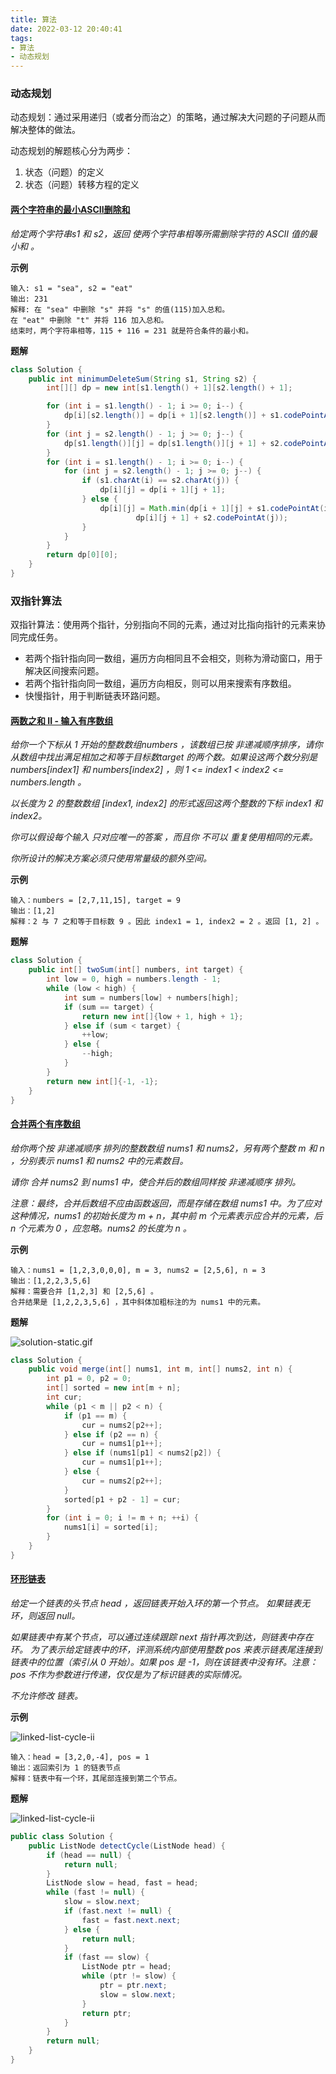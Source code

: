 ```yaml
---
title: 算法
date: 2022-03-12 20:40:41
tags:
- 算法
- 动态规划
---
```


### 动态规划

动态规划：通过采用递归（或者分而治之）的策略，通过解决大问题的子问题从而解决整体的做法。

动态规划的解题核心分为两步：
1. 状态（问题）的定义
2. 状态（问题）转移方程的定义

#### [两个字符串的最小ASCII删除和](https://leetcode-cn.com/problems/minimum-ascii-delete-sum-for-two-strings/) 

_给定两个字符串s1 和 s2，返回 使两个字符串相等所需删除字符的 ASCII 值的最小和 。_ 

**示例** 

```text
输入: s1 = "sea", s2 = "eat"
输出: 231
解释: 在 "sea" 中删除 "s" 并将 "s" 的值(115)加入总和。
在 "eat" 中删除 "t" 并将 116 加入总和。
结束时，两个字符串相等，115 + 116 = 231 就是符合条件的最小和。
```

**题解**

```java
class Solution {
    public int minimumDeleteSum(String s1, String s2) {
        int[][] dp = new int[s1.length() + 1][s2.length() + 1];

        for (int i = s1.length() - 1; i >= 0; i--) {
            dp[i][s2.length()] = dp[i + 1][s2.length()] + s1.codePointAt(i);
        }
        for (int j = s2.length() - 1; j >= 0; j--) {
            dp[s1.length()][j] = dp[s1.length()][j + 1] + s2.codePointAt(j);
        }
        for (int i = s1.length() - 1; i >= 0; i--) {
            for (int j = s2.length() - 1; j >= 0; j--) {
                if (s1.charAt(i) == s2.charAt(j)) {
                    dp[i][j] = dp[i + 1][j + 1];
                } else {
                    dp[i][j] = Math.min(dp[i + 1][j] + s1.codePointAt(i),
                            dp[i][j + 1] + s2.codePointAt(j));
                }
            }
        }
        return dp[0][0];
    }
}
```

### 双指针算法

双指针算法：使用两个指针，分别指向不同的元素，通过对比指向指针的元素来协同完成任务。

- 若两个指针指向同一数组，遍历方向相同且不会相交，则称为滑动窗口，用于解决区间搜索问题。
- 若两个指针指向同一数组，遍历方向相反，则可以用来搜索有序数组。
- 快慢指针，用于判断链表环路问题。

#### [两数之和 II - 输入有序数组](https://leetcode-cn.com/problems/two-sum-ii-input-array-is-sorted/)

_给你一个下标从 1 开始的整数数组numbers ，该数组已按 非递减顺序排序，请你从数组中找出满足相加之和等于目标数target 的两个数。如果设这两个数分别是 numbers[index1\] 和 numbers[index2\] ，则 1 <= index1 < index2 <= numbers.length 。_

_以长度为 2 的整数数组 [index1, index2\] 的形式返回这两个整数的下标 index1 和 index2。_

_你可以假设每个输入 只对应唯一的答案 ，而且你 不可以 重复使用相同的元素。_

_你所设计的解决方案必须只使用常量级的额外空间。_

**示例**

```text
输入：numbers = [2,7,11,15], target = 9
输出：[1,2]
解释：2 与 7 之和等于目标数 9 。因此 index1 = 1, index2 = 2 。返回 [1, 2] 。
```

**题解**

```java
class Solution {
    public int[] twoSum(int[] numbers, int target) {
        int low = 0, high = numbers.length - 1;
        while (low < high) {
            int sum = numbers[low] + numbers[high];
            if (sum == target) {
                return new int[]{low + 1, high + 1};
            } else if (sum < target) {
                ++low;
            } else {
                --high;
            }
        }
        return new int[]{-1, -1};
    }
}
```

#### [合并两个有序数组](https://leetcode-cn.com/problems/merge-sorted-array/)

_给你两个按 非递减顺序 排列的整数数组 nums1 和 nums2，另有两个整数 m 和 n ，分别表示 nums1 和 nums2 中的元素数目。_

_请你 合并 nums2 到 nums1 中，使合并后的数组同样按 非递减顺序 排列。_

_注意：最终，合并后数组不应由函数返回，而是存储在数组 nums1 中。为了应对这种情况，nums1 的初始长度为 m + n，其中前 m 个元素表示应合并的元素，后 n 个元素为 0 ，应忽略。nums2 的长度为 n 。_

**示例**

```text
输入：nums1 = [1,2,3,0,0,0], m = 3, nums2 = [2,5,6], n = 3
输出：[1,2,2,3,5,6]
解释：需要合并 [1,2,3] 和 [2,5,6] 。
合并结果是 [1,2,2,3,5,6] ，其中斜体加粗标注的为 nums1 中的元素。
```

**题解**

![solution-static.gif](http://img.code4j.online/assets/202203122124551.gif)

```java
class Solution {
    public void merge(int[] nums1, int m, int[] nums2, int n) {
        int p1 = 0, p2 = 0;
        int[] sorted = new int[m + n];
        int cur;
        while (p1 < m || p2 < n) {
            if (p1 == m) {
                cur = nums2[p2++];
            } else if (p2 == n) {
                cur = nums1[p1++];
            } else if (nums1[p1] < nums2[p2]) {
                cur = nums1[p1++];
            } else {
                cur = nums2[p2++];
            }
            sorted[p1 + p2 - 1] = cur;
        }
        for (int i = 0; i != m + n; ++i) {
            nums1[i] = sorted[i];
        }
    }
}
```

#### [环形链表](https://leetcode-cn.com/problems/linked-list-cycle-ii/)

_给定一个链表的头节点  head ，返回链表开始入环的第一个节点。 如果链表无环，则返回 null。_

_如果链表中有某个节点，可以通过连续跟踪 next 指针再次到达，则链表中存在环。 为了表示给定链表中的环，评测系统内部使用整数 pos 来表示链表尾连接到链表中的位置（索引从 0 开始）。如果 pos 是 -1，则在该链表中没有环。注意：pos 不作为参数进行传递，仅仅是为了标识链表的实际情况。_

_不允许修改 链表。_

**示例**

![linked-list-cycle-ii](http://img.code4j.online/assets/202203122132050.png)

```text
输入：head = [3,2,0,-4], pos = 1
输出：返回索引为 1 的链表节点
解释：链表中有一个环，其尾部连接到第二个节点。
```

**题解**

![linked-list-cycle-ii](http://img.code4j.online/assets/202203122152379.gif)

```java
public class Solution {
    public ListNode detectCycle(ListNode head) {
        if (head == null) {
            return null;
        }
        ListNode slow = head, fast = head;
        while (fast != null) {
            slow = slow.next;
            if (fast.next != null) {
                fast = fast.next.next;
            } else {
                return null;
            }
            if (fast == slow) {
                ListNode ptr = head;
                while (ptr != slow) {
                    ptr = ptr.next;
                    slow = slow.next;
                }
                return ptr;
            }
        }
        return null;
    }
}
```